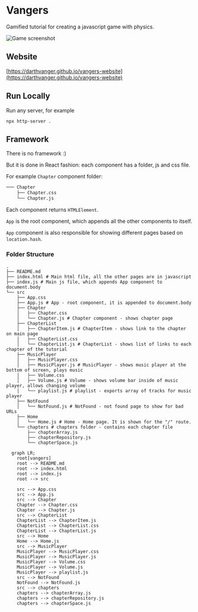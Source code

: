 # Vangers
Gamified tutorial for creating a javascript game with physics.

![Game screenshot](readme-img/vangers-screenshot-1.png)

## Website
[https://darthvanger.github.io/vangers-website](https://darthvanger.github.io/vangers-website)

## Run Locally
Run any server, for example
```
npx http-server .
```

## Framework
There is no framework :)

But it is done in React fashion: each component has a folder, js and css file.

For example `Chapter` component folder:
```bash
─── Chapter
    ├── Chapter.css
    └── Chapter.js
```

Each component returns `HTMLElement`.

`App` is the root component, which appends all the other components to itself.

`App` component is also responsible for showing different pages based on `location.hash`.

### Folder Structure
```
.
├── README.md
├── index.html # Main html file, all the other pages are in javascript
├── index.js # Main js file, which appends App component to document.body
└── src
    ├── App.css
    ├── App.js # App - root component, it is appended to document.body
    ├── Chapter
    │   ├── Chapter.css
    │   └── Chapter.js # Chapter component - shows chapter page
    ├── ChapterList
    │   ├── ChapterItem.js # ChapterItem - shows link to the chapter on main page
    │   ├── ChapterList.css
    │   └── ChapterList.js # ChapterList - shows list of links to each chapter of the tutorial
    ├── MusicPlayer
    │   ├── MusicPlayer.css
    │   ├── MusicPlayer.js # MusicPlayer - shows music player at the bottom of screen, plays music
    │   ├── Volume.css
    │   ├── Volume.js # Volume - shows volume bar inside of music player, allows changing volume
    │   └── playlist.js # playlist - exports array of tracks for music player
    ├── NotFound
    │   └── NotFound.js # NotFound - not found page to show for bad URLs
    ├── Home
    │   └── Home.js # Home - Home page. It is shown for the "/" route.
    └── chapters # chapters folder - contains each chapter file
        ├── chapterArray.js
        ├── chapterRepository.js
        └── chapterSpace.js
```

```mermaid
  graph LR;
    root[vangers]
    root --> README.md
    root --> index.html
    root --> index.js
    root --> src

    src --> App.css
    src --> App.js
    src --> Chapter
    Chapter --> Chapter.css
    Chapter --> Chapter.js
    src --> ChapterList
    ChapterList --> ChapterItem.js
    ChapterList --> ChapterList.css
    ChapterList --> ChapterList.js
    src --> Home
    Home --> Home.js
    src --> MusicPlayer
    MusicPlayer --> MusicPlayer.css
    MusicPlayer --> MusicPlayer.js
    MusicPlayer --> Volume.css
    MusicPlayer --> Volume.js
    MusicPlayer --> playlist.js
    src --> NotFound
    NotFound --> NotFound.js
    src --> chapters
    chapters --> chapterArray.js
    chapters --> chapterRepository.js
    chapters --> chapterSpace.js
```
